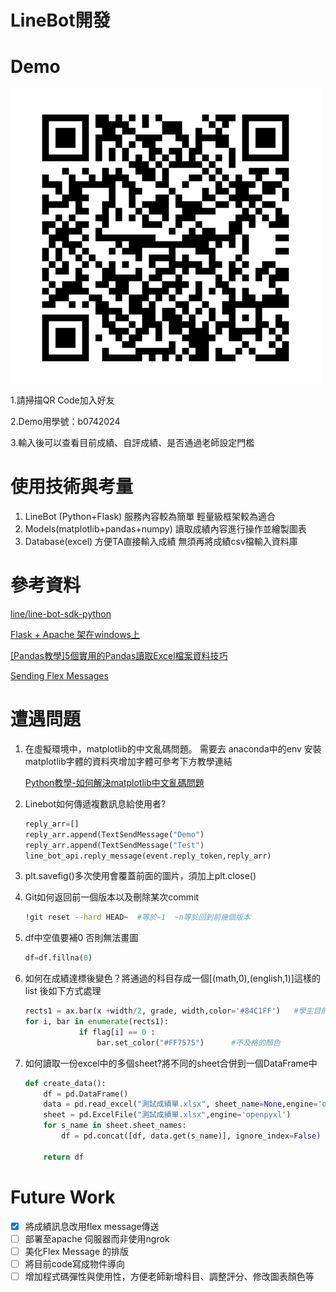 # LineBot開發

# Demo

![BotQR.png](BotQR.png)

1.請掃描QR Code加入好友

2.Demo用學號：b0742024  

3.輸入後可以查看目前成績、自評成績、是否通過老師設定門檻

# 使用技術與考量

1. LineBot (Python+Flask)  服務內容較為簡單 輕量級框架較為適合
2. Models(matplotlib+pandas+numpy) 讀取成績內容進行操作並繪製圖表
3. Database(excel) 方便TA直接輸入成績 無須再將成績csv檔輸入資料庫

# 參考資料

[line/line-bot-sdk-python](https://github.com/line/line-bot-sdk-python)

[Flask + Apache 架在windows上](https://medium.com/@ddoo8059/flask-apache-%E6%9E%B6%E5%9C%A8windows%E4%B8%8A-a47386ec913b)

[[Pandas教學]5個實用的Pandas讀取Excel檔案資料技巧](https://www.learncodewithmike.com/2020/12/read-excel-file-using-pandas.html?fbclid=IwAR0B71QJu4tUU-kLQOB0zylUxtM4mCKb9lWXLtTJS_sHTMEPntYMiDjgbRs)

[Sending Flex Messages](https://developers.line.biz/en/docs/messaging-api/using-flex-messages/#sending-hello-world)

# 遭遇問題

1. 在虛擬環境中，matplotlib的中文亂碼問題。
需要去 anaconda中的env 安裝matplotlib字體的資料夾增加字體可參考下方教學連結

    [Python教學-如何解決matplotlib中文亂碼問題](https://pyecontech.com/2020/03/27/python%E6%95%99%E5%AD%B8-%E5%A6%82%E4%BD%95%E8%A7%A3%E6%B1%BAmatplotlib%E4%B8%AD%E6%96%87%E4%BA%82%E7%A2%BC%E5%95%8F%E9%A1%8C/)

2. Linebot如何傳遞複數訊息給使用者?

    ```python
    reply_arr=[]
    reply_arr.append(TextSendMessage("Demo")
    reply_arr.append(TextSendMessage("Test")
    line_bot_api.reply_message(event.reply_token,reply_arr)
    ```

3. plt.savefig()多次使用會覆蓋前面的圖片，須加上plt.close()
4. Git如何返回前一個版本以及刪除某次commit

    ```bash
    !git reset --hard HEAD~  #等於~1  ~n等於回到前幾個版本
    ```

5. df中空值要補0 否則無法畫圖

    ```python
    df=df.fillna(0)
    ```

6. 如何在成績達標後變色？將通過的科目存成一個[(math,0),(english,1)]這樣的list 後如下方式處理

    ```python
    rects1 = ax.bar(x +width/2, grade, width,color='#84C1FF')   #學生目前成績
    for i, bar in enumerate(rects1): 
                if flag[i] == 0 : 
                    bar.set_color("#FF7575")      #不及格的顏色
    ```

7. 如何讀取一份excel中的多個sheet?將不同的sheet合併到一個DataFrame中

    ```python
    def create_data():
        df = pd.DataFrame()
        data = pd.read_excel("測試成績單.xlsx", sheet_name=None,engine='openpyxl')
        sheet = pd.ExcelFile("測試成績單.xlsx",engine='openpyxl')
        for s_name in sheet.sheet_names:
            df = pd.concat([df, data.get(s_name)], ignore_index=False)

        return df
    ```

# Future Work

- [x]  將成績訊息改用flex message傳送
- [ ]  部署至apache 伺服器而非使用ngrok
- [ ]  美化Flex Message 的排版
- [ ]  將目前code寫成物件導向
- [ ]  增加程式碼彈性與使用性，方便老師新增科目、調整評分、修改圖表顏色等